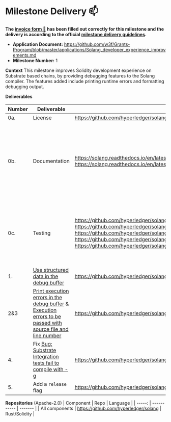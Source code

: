 # Milestone Delivery :mailbox:


**The [invoice form :pencil:](https://docs.google.com/forms/d/e/1FAIpQLSfmNYaoCgrxyhzgoKQ0ynQvnNRoTmgApz9NrMp-hd8mhIiO0A/viewform) has been filled out correctly for this milestone and the delivery is according to the official [milestone delivery guidelines](https://github.com/w3f/Grants-Program/blob/master/docs/Support%20Docs/milestone-deliverables-guidelines.md).**  

* **Application Document:** https://github.com/w3f/Grants-Program/blob/master/applications/Solang_developer_experience_improvements.md
* **Milestone Number:** 1

**Context** 
This milestone improves Solidity development experience on Substrate based chains, by providing debugging features to the Solang compiler. The features added include printing runtime errors and formatting debugging output.


**Deliverables**





| Number | Deliverable | Link | Notes |
| ------------- | ------------- | ------------- |------------- |
| 0a. | License | https://github.com/hyperledger/solang/blob/main/LICENSE | Apache-2.0 |
| 0b. | Documentation | https://solang.readthedocs.io/en/latest/code_gen_options.html#log-runtime-errors <br> https://solang.readthedocs.io/en/latest/running.html | The provided links for pull requests (in deliverables 1, 2,3 &4) all have inline documentation. The documentation provided in this section is for a Solang user. |
| 0c. | Testing | https://github.com/hyperledger/solang/blob/main/integration/substrate/runtime_errors.spec.ts <br> https://github.com/hyperledger/solang/blob/main/integration/substrate/release_version.spec.ts <br> https://github.com/hyperledger/solang/blob/main/integration/substrate/debug_buffer_format.spec.ts <br>  https://github.com/hyperledger/solang/blob/main/tests/substrate_tests/errors.rs <br> https://github.com/hyperledger/solang/blob/main/tests/substrate_tests/debug_buffer_format.rs| The provided integration tests show the debugging features added: printing runtime errors and debug buffer formatting. |
| 1. | [Use structured data in the debug buffer](https://github.com/hyperledger/solang/issues/1048) | https://github.com/hyperledger/solang/pull/1188  | - |
| 2&3 | [Print execution errors in the debug buffer](https://github.com/hyperledger/solang/issues/1083) &  [Execution errors to be passed with source file and line number](https://github.com/hyperledger/solang/issues/972) | https://github.com/hyperledger/solang/pull/1150 | The mentioned pull request addresses both deliverables.|
| 4. | Fix [Bug: Substrate Integration tests fail to compile with -g](https://github.com/hyperledger/solang/issues/1051) | https://github.com/hyperledger/solang/pull/1222 | -| 
| 5. | Add a `release` flag | https://github.com/hyperledger/solang/pull/1227 | -| 

**Repositories** 
(Apache-2.0)
| Component | Repo | Language |
| -----: | ----------- | ------- |
| All components | https://github.com/hyperledger/solang | Rust/Solidity |
